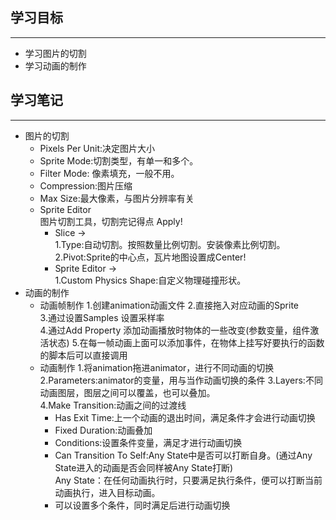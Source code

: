## 学习目标   
***   
- 学习图片的切割
- 学习动画的制作
## 学习笔记   
***       
- 图片的切割
  - Pixels Per Unit:决定图片大小  
  - Sprite Mode:切割类型，有单一和多个。
  - Filter Mode: 像素填充，一般不用。
  - Compression:图片压缩
  - Max Size:最大像素，与图片分辨率有关
  - Sprite Editor     
    图片切割工具，切割完记得点 Apply!    
    - Slice ->   
      1.Type:自动切割。按照数量比例切割。安装像素比例切割。    
      2.Pivot:Sprite的中心点，瓦片地图设置成Center!  
    - Sprite Editor ->   
      1.Custom Physics Shape:自定义物理碰撞形状。 
- 动画的制作
  - 动画帧制作
    1.创建animation动画文件
    2.直接拖入对应动画的Sprite   
    3.通过设置Samples 设置采样率   
    4.通过Add Property 添加动画播放时物体的一些改变(参数变量，组件激活状态)
    5.在每一帧动画上面可以添加事件，在物体上挂写好要执行的函数的脚本后可以直接调用
  - 动画制作
    1.将animation拖进animator，进行不同动画的切换
    2.Parameters:animator的变量，用与当作动画切换的条件
    3.Layers:不同动画图层，图层之间可以覆盖，也可以叠加。  
    4.Make Transition:动画之间的过渡线    
      - Has Exit Time:上一个动画的退出时间，满足条件才会进行动画切换    
      - Fixed Duration:动画叠加     
      - Conditions:设置条件变量，满足才进行动画切换     
      - Can Transition To Self:Any State中是否可以打断自身。(通过Any State进入的动画是否会同样被Any State打断)     
        Any State：在任何动画执行时，只要满足执行条件，便可以打断当前动画执行，进入目标动画。    
      - 可以设置多个条件，同时满足后进行动画切换      

